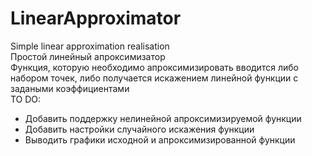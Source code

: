 # LinearApproximator
Simple linear approximation realisation<br />
Простой линейный апроксимизатор<br />
Функция, которую необходимо апроксимизировать вводится либо набором точек, либо получается искажением линейной функции с задаными коэффициентами <br />
TO DO: 
* Добавить поддержку нелинейной апроксимизируемой функции<br />
* Добавить настройки случайного искажения функции<br />
* Выводить графики исходной и апроксимизированной функции<br />
